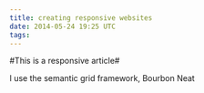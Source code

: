 ```yaml
---
title: creating responsive websites
date: 2014-05-24 19:25 UTC
tags:
---
```


#This is a responsive article#

I use the semantic grid framework, Bourbon Neat

